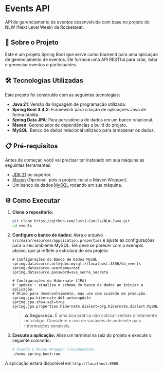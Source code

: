 # Events API

API de gerenciamento de eventos desenvolvida com base no projeto do NLW (Next Level Week) da Rocketseat.

## 🚀 Sobre o Projeto

Este é um projeto Spring Boot que serve como backend para uma aplicação de gerenciamento de eventos. Ele fornece uma API RESTful para criar, listar e gerenciar eventos e participantes.

## 🛠️ Tecnologias Utilizadas

Este projeto foi construído com as seguintes tecnologias:

-   **Java 21**: Versão da linguagem de programação utilizada.
-   **Spring Boot 3.4.2**: Framework para criação de aplicações Java de forma rápida.
-   **Spring Data JPA**: Para persistência de dados em um banco relacional.
-   **Maven**: Gerenciador de dependências e build do projeto.
-   **MySQL**: Banco de dados relacional utilizado para armazenar os dados.

## 📋 Pré-requisitos

Antes de começar, você vai precisar ter instalado em sua máquina as seguintes ferramentas:
*   [JDK 21](https://www.oracle.com/java/technologies/downloads/#jdk21-windows) ou superior.
*   [Maven](https://maven.apache.org/download.cgi) (Opcional, pois o projeto inclui o Maven Wrapper).
*   Um banco de dados [MySQL](https://dev.mysql.com/downloads/mysql/) rodando em sua máquina.

## ⚙️ Como Executar

1.  **Clone o repositório:**
    ```bash
    git clone https://github.com/Justi-Camila/NLW-Java.git
    cd events
    ```

2.  **Configure o banco de dados:**
    Abra o arquivo `src/main/resources/application.properties` e ajuste as configurações para o seu ambiente MySQL. Ele deve se parecer com o exemplo abaixo, que já reflete a estrutura do seu projeto:

    ```properties
    # Configurações do Banco de Dados MySQL
    spring.datasource.url=jdbc:mysql://localhost:3306/db_events
    spring.datasource.username=root
    spring.datasource.password=sua_senha_secreta

    # Configurações do Hibernate (JPA)
    # 'update': atualiza o schema do banco de dados ao iniciar a aplicação.
    # Ótimo para desenvolvimento, mas use com cuidado em produção.
    spring.jpa.hibernate.ddl-auto=update
    spring.jpa.show-sql=true
    spring.jpa.properties.hibernate.dialect=org.hibernate.dialect.MySQLDialect
    ```
    > **⚠️ Segurança:** É uma boa prática não colocar senhas diretamente no código. Considere o uso de variáveis de ambiente para informações sensíveis.

3.  **Execute a aplicação:**
    Abra um terminal na raiz do projeto e execute o seguinte comando:
    ```bash
    # Usando o Maven Wrapper (recomendado)
    ./mvnw spring-boot:run
    ```

A aplicação estará disponível em `http://localhost:8080`.
